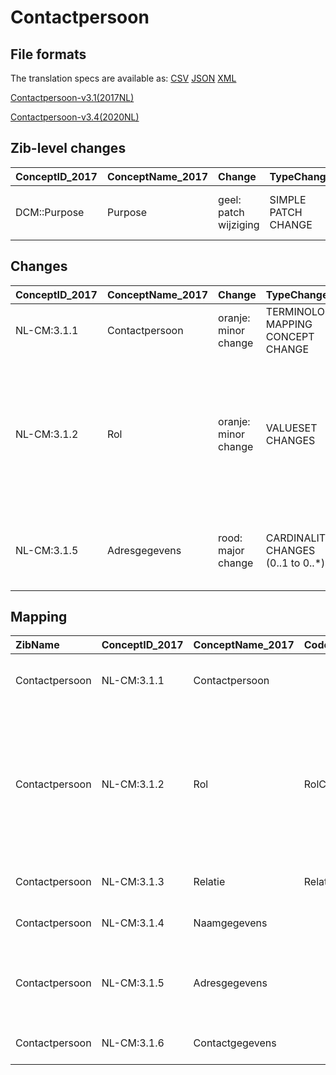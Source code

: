 # Contactpersoon
## File formats

The translation specs are available as: 
[CSV](../csv/Contactpersoon.csv) [JSON](../json/Contactpersoon.json) [XML](../xml/Contactpersoon.xml)



[Contactpersoon-v3.1(2017NL)](https://zibs.nl/wiki/Contactpersoon-v3.1(2017NL))

[Contactpersoon-v3.4(2020NL)](https://zibs.nl/wiki/Contactpersoon-v3.4(2020NL))







## Zib-level changes

| ConceptID_2017   | ConceptName_2017   | Change                | TypeChange          | Omschrijving                      |
|:-----------------|:-------------------|:----------------------|:--------------------|:----------------------------------|
| DCM::Purpose     | Purpose            | geel: patch wijziging | SIMPLE PATCH CHANGE | Purpose Tekst definitie aangepast |

## Changes

| ConceptID_2017   | ConceptName_2017   | Change               | TypeChange                         | Impact_heen   | TRANSLATIE_spec_heen                                              | Impact_terug   | TRANSLATIE_spec_terug                                            | Omschrijving                                                                                                                                 |
|:-----------------|:-------------------|:---------------------|:-----------------------------------|:--------------|:------------------------------------------------------------------|:---------------|:-----------------------------------------------------------------|:---------------------------------------------------------------------------------------------------------------------------------------------|
| NL-CM:3.1.1      | Contactpersoon     | oranje: minor change | TERMINOLOGY MAPPING CONCEPT CHANGE | Medium        | SCT DefintionCode  [blank] -> [70862002 contactpersoon (persoon)] | Medium         | SCT DefintionCode [70862002 contactpersoon (persoon)] -> [blank] | SNOMED CT DefintionCode concept aangepast                                                                                                    |
| NL-CM:3.1.2      | Rol                | oranje: minor change | VALUESET CHANGES                   | Low           | existing valueset [valuesetname] changed in [baseline 2020]       | Medium         | existing valueset [valuesetname] changed in [baseline 2020]      | Diverse toevoegingen aan codelijst en erratum waarbij de codes onder de 10 een leading zero hebben gekregen zoals bij dit codesysteem hoort. |
| NL-CM:3.1.5      | Adresgegevens      | rood: major change   | CARDINALITY CHANGES (0..1 to 0..*) | Low           |                                                                   | High           | ALS [aantal>1] DAN [doe iets] ANDERS source -> target            | Cardinaliteit adresgegevens in de zib Contactpersoon verruimt van 0..1 naar 0..*                                                             |

## Mapping

| ZibName        | ConceptID_2017   | ConceptName_2017   | Codelists_2017   | Change                  | ConceptID_2020   | ConceptName_2020   | Codelists_2020   | Bits                                    | Omschrijving                                                                                                                                 | TypeChange                         | Impact_heen   | TRANSLATIE_spec_heen                                              | Impact_terug   | TRANSLATIE_spec_terug                                            |
|:---------------|:-----------------|:-------------------|:-----------------|:------------------------|:-----------------|:-------------------|:-----------------|:----------------------------------------|:---------------------------------------------------------------------------------------------------------------------------------------------|:-----------------------------------|:--------------|:------------------------------------------------------------------|:---------------|:-----------------------------------------------------------------|
| Contactpersoon | NL-CM:3.1.1      | Contactpersoon     |                  | oranje: minor change    | NL-CM:3.1.1      | Contactpersoon     |                  | ZIB-1189                                | SNOMED CT DefintionCode concept aangepast                                                                                                    | TERMINOLOGY MAPPING CONCEPT CHANGE | Medium        | SCT DefintionCode  [blank] -> [70862002 contactpersoon (persoon)] | Medium         | SCT DefintionCode [70862002 contactpersoon (persoon)] -> [blank] |
| Contactpersoon | NL-CM:3.1.2      | Rol                | RolCodelijst     | oranje: minor change    | NL-CM:3.1.2      | Rol                | RolCodelijst     | ZIB-698 ; ZIB-1094 ; ZIB-629 ; ZIB-1378 | Diverse toevoegingen aan codelijst en erratum waarbij de codes onder de 10 een leading zero hebben gekregen zoals bij dit codesysteem hoort. | VALUESET CHANGES                   | Low           | existing valueset [valuesetname] changed in [baseline 2020]       | Medium         | existing valueset [valuesetname] changed in [baseline 2020]      |
| Contactpersoon | NL-CM:3.1.3      | Relatie            | RelatieCodelijst | groen: geen wijzigingen | NL-CM:3.1.3      | Relatie            | RelatieCodelijst |                                         |                                                                                                                                              |                                    |               |                                                                   |                |                                                                  |
| Contactpersoon | NL-CM:3.1.4      | Naamgegevens       |                  | groen: geen wijzigingen | NL-CM:3.1.4      | Naamgegevens       |                  |                                         |                                                                                                                                              |                                    |               |                                                                   |                |                                                                  |
| Contactpersoon | NL-CM:3.1.5      | Adresgegevens      |                  | rood: major change      | NL-CM:3.1.5      | Adresgegevens      |                  | ZIB-960                                 | Cardinaliteit adresgegevens in de zib Contactpersoon verruimt van 0..1 naar 0..*                                                             | CARDINALITY CHANGES (0..1 to 0..*) | Low           |                                                                   | High           | ALS [aantal>1] DAN [doe iets] ANDERS source -> target            |
| Contactpersoon | NL-CM:3.1.6      | Contactgegevens    |                  | groen: geen wijzigingen | NL-CM:3.1.6      | Contactgegevens    |                  |                                         |                                                                                                                                              |                                    |               |                                                                   |                |                                                                  |

